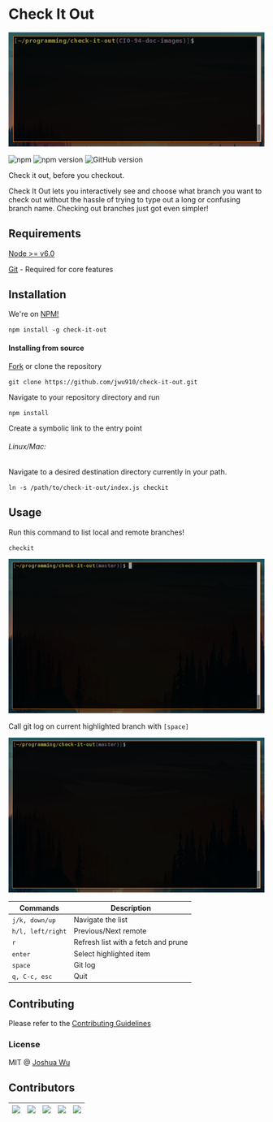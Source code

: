 # Check It Out
![Check It Out](./assets/images/checkit-intro.gif)

![npm](https://img.shields.io/npm/dt/check-it-out.svg)
![npm version](https://badge.fury.io/js/check-it-out.svg)
![GitHub version](https://badge.fury.io/gh/jwu910%2Fcheck-it-out.svg)

Check it out, before you checkout.

Check It Out lets you interactively see and choose what branch you want to check out without the hassle of trying to type out a long or confusing branch name. Checking out branches just got even simpler!

## Requirements
[Node >= v6.0](https://nodejs.org/en/blog/release/v6.0.0/)

[Git](https://git-scm.com/book/en/v2/Getting-Started-Installing-Git) - Required for core features

## Installation
We're on [NPM!](https://www.npmjs.org/package/check-it-out)
```
npm install -g check-it-out
```

#### Installing from source
[Fork](https://github.com/jwu910/check-it-out#fork-destination-box) or clone the repository
```
git clone https://github.com/jwu910/check-it-out.git
```

Navigate to your repository directory and run
```
npm install
```

Create a symbolic link to the entry point

###### Linux/Mac:
Navigate to a desired destination directory currently in your path.
```
ln -s /path/to/check-it-out/index.js checkit
```

## Usage
Run this command to list local and remote branches!
```
checkit
```

![Check It Out Usage](./assets/images/checkit-usage.gif)

Call git log on current highlighted branch with `[space]`

![Quick Git Log!](./assets/images/checkit-log.gif)


| Commands | Description |
| -------- | ------------ |
|`j/k, down/up`| Navigate the list |
|`h/l, left/right`| Previous/Next remote |
|`r`| Refresh list with a fetch and prune |
|`enter`| Select highlighted item |
|`space`| Git log |
|`q, C-c, esc`| Quit |

## Contributing
Please refer to the [Contributing Guidelines](./CONTRIBUTING.md)

### License
MIT @ [Joshua Wu](https://www.npmjs.com/~jwu910)

## Contributors
| [<img src="https://avatars2.githubusercontent.com/u/12107969?v=4&s=100">](https://github.com/jwu910) | [<img src="https://avatars1.githubusercontent.com/u/6403097?v=4&s=100">](https://github.com/drewbrokke) | [<img src="https://avatars3.githubusercontent.com/u/35710155?v=4&s=100">](https://github.com/jotchon) | [<img src="https://avatars1.githubusercontent.com/u/32409546?v=4&s=100">](https://github.com/casyjs) | [<img src="https://avatars0.githubusercontent.com/u/29239201?v=4&s=100">](https://github.com/bbenefield89) |
|------------------------------------------------------------------------------------------------------|---------------------------------------------------------------------------------------------------------------------------|-------------------------------------------------------------------------------------------------------|------------------------------------------------------------------------------------------------------|------------------------------------------------------------------------------------------------------------|